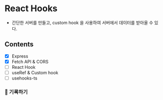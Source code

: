 # React Hooks

- 간단한 서버를 만들고, custom hook 을 사용하여 서버에서 데이터를 받아올 수 있다.

## Contents

- [x] Express
- [x] Fetch API & CORS
- [ ] React Hook
- [ ] useRef & Custom hook
- [ ] usehooks-ts

### 📝 기록하기
